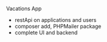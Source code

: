 Vacations App

 - restApi on applications and users
 - composer add, PHPMailer package
 - complete UI and backend
